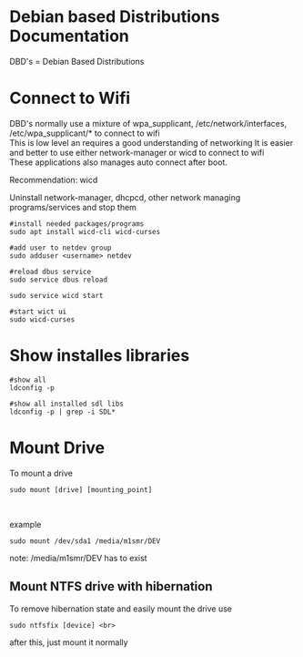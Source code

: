 # Debian based Distributions Documentation

DBD's = Debian Based Distributions

# Connect to Wifi

DBD's normally use a mixture of wpa_supplicant, /etc/network/interfaces, /etc/wpa_supplicant/* to connect to wifi<br>
This is low level an requires a good understanding of networking
It is easier and better to use either network-manager or wicd to connect to wifi<br>
These applications also manages auto connect after boot.

Recommendation: wicd

Uninstall network-manager, dhcpcd, other network managing programs/services and stop them

    #install needed packages/programs
    sudo apt install wicd-cli wicd-curses

    #add user to netdev group
    sudo adduser <username> netdev
    
    #reload dbus service
    sudo service dbus reload

    sudo service wicd start

    #start wict ui
    sudo wicd-curses

# Show installes libraries

    #show all
    ldconfig -p

    #show all installed sdl libs
    ldconfig -p | grep -i SDL*

# Mount Drive

To mount a drive<br>

    sudo mount [drive] [mounting_point]
<br>

example<br>

    sudo mount /dev/sda1 /media/m1smr/DEV

note: /media/m1smr/DEV has to exist

## Mount NTFS drive with hibernation

To remove hibernation state and easily mount the drive use<br>

    sudo ntfsfix [device] <br>

after this, just mount it normally
